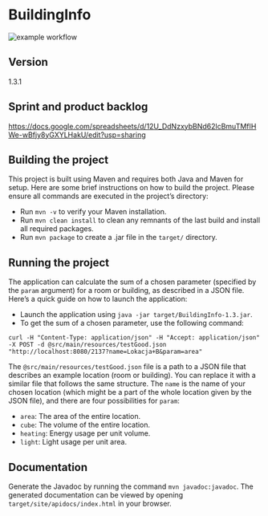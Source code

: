 # BuildingInfo
![example workflow](https://github.com/WuzI38/BuildingInfo/actions/workflows/ci.yml/badge.svg)

## Version
1.3.1

## Sprint and product backlog
https://docs.google.com/spreadsheets/d/12U_DdNzxybBNd62lcBmuTMfIHWe-wBfjy8yGXYLHakU/edit?usp=sharing

## Building the project
This project is built using Maven and requires both Java and Maven for setup. Here are some brief instructions on how to build the project. Please ensure all commands are executed in the project’s directory:

- Run `mvn -v` to verify your Maven installation.
- Run `mvn clean install` to clean any remnants of the last build and install all required packages.
- Run `mvn package` to create a .jar file in the `target/` directory.

## Running the project
The application can calculate the sum of a chosen parameter (specified by the `param` argument) for a room or building, as described in a JSON file. Here’s a quick guide on how to launch the application:

- Launch the application using `java -jar target/BuildingInfo-1.3.jar`.
- To get the sum of a chosen parameter, use the following command:
  
```curl -H "Content-Type: application/json" -H "Accept: application/json"  -X POST -d @src/main/resources/testGood.json "http://localhost:8080/2137?name=Lokacja+B&param=area"```

The  `@src/main/resources/testGood.json` file is a path to a JSON file that describes an example location (room or building). You can replace it with a similar file that follows the same structure.
The `name` is the name of your chosen location (which might be a part of the whole location given by the JSON file), and there are four possibilities for `param`:
- `area`: The area of the entire location.
- `cube`: The volume of the entire location.
- `heating`: Energy usage per unit volume.
- `light`: Light usage per unit area.

## Documentation 
Generate the Javadoc by running the command `mvn javadoc:javadoc`. The generated documentation can be viewed by opening `target/site/apidocs/index.html` in your browser.

